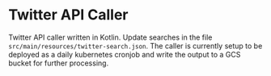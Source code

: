 # Twitter API Caller  
Twitter API caller written in Kotlin. Update searches in the file `src/main/resources/twitter-search.json`. The caller is currently setup to be deployed as a daily kubernetes cronjob and write the output to a GCS bucket for further processing.
